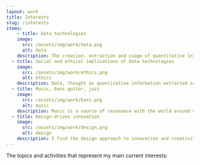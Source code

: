 ```yaml
---
layout: work
title: Interests
slug: /interests
items:
    - title: Data technologies
    image:
      src: /assets/img/work/data.png
      alt: data
    description: The creation, extraction and usage of quantitative information (aka data) is more and more central in our society and it is also one of my main interests. I believe in the natural progression data engineering -> statistics -> machine learning -> deep learning, in terms of topics a practictioner should know, and ideally practically master. In actuality, what I see is an increase of hype around deep learning (misleadingly commercialized as AI) and a decrease of competences and awareness about the origins of data, despite the old and well known saying "garbage in garbage out".
  - title: Social and ethical implications of data technologies
    image:
      src: /assets/img/work/ethics.png
      alt: ethics
    description: Data, thought as quantitative information extracted somehow somewhere, is often imagined as a raw, "given", material, that can be used as any other resource. I believe instead that any usage of data comes with implications that are both philosophical and sociological, which should be known and addressed.
  - title: Music, bass guitar, jazz
    image:
      src: /assets/img/work/bass.png
      alt: music
    description: Music is a source of resonance with the world around us, and a source of knowledge about ourselves. For me it mainly took the shape of an electric bass guitar and of jazz, which I am actively studying and engaging with. 
  - title: Design-driven innovation
    image:
      src: /assets/img/work/design.png
      alt: design
    description: I find the design approach to innovation and creativity really fascinating and effective, especially in business environments where I had the chance to try it, but I am sure it can go well beyond that. I am particularly interested in design thinking, and lately I have been reading more about service design and its comprehensive approach to innovation. 
---
```


The topics and activities that represent my main current interests:
<br />
<br />
